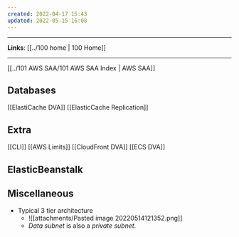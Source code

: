 ```yaml
---
created: 2022-04-17 15:43
updated: 2022-05-15 16:08
---
```

---
**Links**: [[../100 home | 100 Home]]

---
[[../101 AWS SAA/101 AWS SAA Index | AWS SAA]]

## Databases
[[ElastiCache DVA]]
[[ElasticCache Replication]]

## Extra
[[CLI]]
[[AWS Limits]]
[[CloudFront DVA]]
[[ECS DVA]]

## ElasticBeanstalk

## Miscellaneous
- Typical 3 tier architecture
	- ![[attachments/Pasted image 20220514121352.png]]
	- *Data subnet* is also a *private subnet*.
